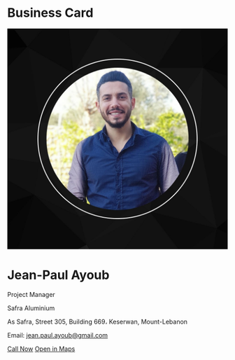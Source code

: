# Business Card

<html>
<head>
    <title>Profile Business Card</title>
    <link rel="stylesheet" href="style.css">
    <link rel="stylesheet" href="https://cdnjs.cloudflare.com/ajax/libs/font-awesome/5.15.3/css/all.min.css">
</head>
<body>
    <div class="profile-card">
        <img src="Profile_Picture.jpg" alt="Profile Picture">
        <h1>Jean-Paul Ayoub</h1>
        <p>Project Manager</p>
        <p>Safra Aluminium</p>
        <p>As Safra, Street 305, Building 669، Keserwan, Mount-Lebanon</p>
        <p>Email: <a href="mailto:jean.paul.ayoub@gmail.com">jean.paul.ayoub@gmail.com</a></p>
        <a href="tel:+96176532332" class="button">Call Now</a>
        <a href="https://maps.google.com/maps?q=34.039152, 35.633213" class="button">Open in Maps</a>
        <div class="social-icons">
            <a href="https://www.facebook.com/" target="_blank"><i class="fab fa-facebook-f"></i></a>
            <a href="https://www.instagram.com/" target="_blank"><i class="fab fa-instagram"></i></a>
            <a href="https://https://www.linkedin.com/in/jean-paul-ayoub/" target="_blank"><i class="fab fa-linkedin-in"></i></a>
        </div>
    </div>
</body>
</html>
